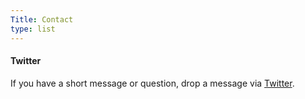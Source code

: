 ```yaml
---
Title: Contact
type: list
---
```



#### Twitter

If you have a short message or question, drop a message via [Twitter](https://twitter.com/dofbi).


<!-- #### Email
For enquiries or longer messages, please email me. -->



